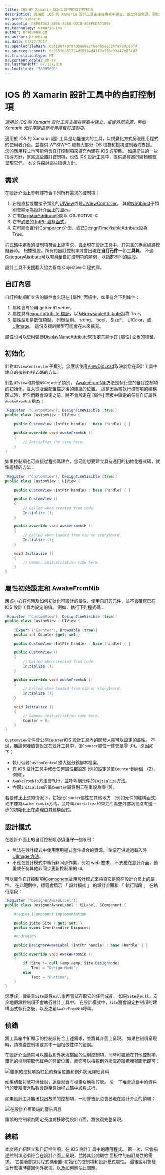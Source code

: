 ```yaml
---
title: IOS 的 Xamarin 設計工具中的自訂控制項
description: 適用於 iOS 的 Xamarin 設計工具支援在專案中建立，或從外部來源，例如 Xamarin 元件存放區參考轉譯自訂控制項。
ms.prod: xamarin
ms.assetid: D8F07D63-B006-4050-9D1B-AC6FCDA71B99
ms.technology: xamarin-ios
author: bradumbaugh
ms.author: brumbaug
ms.date: 03/22/2017
ms.openlocfilehash: 05b190f4bfd4058e9e2f6e465e6026fa76dce6f4
ms.sourcegitcommit: 6e955f6851794d58334d41f7a550d93a47e834d2
ms.translationtype: MT
ms.contentlocale: zh-TW
ms.lasthandoff: 07/12/2018
ms.locfileid: "38995693"
---
```

# <a name="custom-controls-in-the-xamarin-designer-for-ios"></a>IOS 的 Xamarin 設計工具中的自訂控制項

_適用於 iOS 的 Xamarin 設計工具支援在專案中建立，或從外部來源，例如 Xamarin 元件存放區參考轉譯自訂控制項。_

適用於 iOS 的 Xamarin 設計工具是功能強大的工具，以視覺化方式呈現應用程式的使用者介面，並提供 WYSIWYG 編輯大部分 iOS 檢視和檢視控制器的支援。 您的應用程式也可能包含自訂控制項來擴充內建在 iOS 的項目。 如果記住的一些指導方針，撰寫這些自訂控制項，也依 iOS 設計工具中，提供更豐富的編輯體驗呈現它們。 本文件探討這些指導方針。

## <a name="requirements"></a>需求

在設計介面上會轉譯符合下列所有需求的控制項：

1.  它是直接或間接子類別的[UIView](https://developer.xamarin.com/api/type/UIKit.UIView/)或是[UIViewController](https://developer.xamarin.com/api/type/UIKit.UIView/Controller)。 其他[NSObject](https://developer.xamarin.com/api/type/Foundation.NSObject/)子類別會顯示為設計介面上的圖示。
2.  它有[RegisterAttribute](https://developer.xamarin.com/api/type/Foundation.RegisterAttribute/)公開以 OBJECTIVE-C
3.  它有[必要的 IntPtr 建構函式](~/ios/internals/api-design/index.md)。
4.  它可能會實作[IComponent](xref:System.ComponentModel.IComponent)介面，或已[DesignTimeVisibleAttribute](xref:System.ComponentModel.DesignTimeVisibleAttribute)設為 True。

程式碼中定義的控制項符合上述需求，會出現在設計工具中，其包含的專案編譯模擬器時。 根據預設，所有的自訂控制項將會出現在**自訂元件**一節**工具箱**。 不過[CategoryAttribute](xref:System.ComponentModel.CategoryAttribute)可以套用至自訂控制項的類別，以指定不同的區段。

設計工具不支援載入協力廠商 Objective C 程式庫。

## <a name="custom-properties"></a>自訂內容

自訂控制項所宣告的屬性會出現在 [屬性] 面板中，如果符合下列條件：

1.  屬性會有公用 getter 和 setter。
1.  屬性具有[exportattribute 標記](https://developer.xamarin.com/api/type/Foundation.ExportAttribute/)，以及[BrowsableAttribute](xref:System.ComponentModel.BrowsableAttribute)設為 True。
1.  屬性型別是數值類型、 列舉型別、 string、 bool、 [SizeF](xref:System.Drawing.SizeF)， [UIColor](https://developer.xamarin.com/api/type/UIKit.UIColor/)，或[UIImage](https://developer.xamarin.com/api/type/UIKit.UIImage/)。 這份支援的類型可能會在未來擴充。


屬性也可以使用裝飾[DisplayNameAttribute](xref:System.ComponentModel.DisplayNameAttribute)來指定其顯示在 [屬性] 面板的標籤。

## <a name="initialization"></a>初始化

針對`UIViewController`子類別，您應該使用[ViewDidLoad](https://developer.xamarin.com/api/member/UIKit.UIViewController.ViewDidLoad/)取決於您在設計工具中建立的檢視的程式碼的方法。

針對`UIView`和其他`NSObject`子類別， [AwakeFromNib](https://developer.xamarin.com/api/member/Foundation.NSObject.AwakeFromNib/)方法是執行您的自訂控制項的初始化，載入從版面配置檔之後的建議的位置。 這是因為當執行控制項的建構函式時，但它們將會設定之前，將不會設定在 [屬性] 面板中設定的任何自訂屬性`AwakeFromNib`稱為：


```csharp
[Register ("CustomView"), DesignTimeVisible (true)]
public class CustomView : UIView {

    public CustomView (IntPtr handle) : base (handle) { }

    public override void AwakeFromNib ()
    {
        // Initialize the view here.
    }
}
```

如果控制項也可直接從程式碼建立，您可能想要建立具有通用的初始化程式碼，就像這樣的方法：

```csharp
[Register ("CustomView"), DesignTimeVisible (true)]
public class CustomView : UIView {

    public CustomView (IntPtr handle) : base (handle) { }

    public CustomView ()
    {
        // Called when created from code.
        Initialize ();
    }

    public override void AwakeFromNib ()
    {
        // Called when loaded from xib or storyboard.
        Initialize ();
    }

    void Initialize ()
    {
        // Common initialization code here.
    }
}
```

## <a name="property-initialization-and-awakefromnib"></a>屬性初始設定和 AwakeFromNib

應該小心在何時及如何初始化可設計的屬性，使用自訂的元件，並不會覆寫已在 iOS 設計工具內設定的值。 例如，執行下列程式碼：

```csharp
[Register ("CustomView"), DesignTimeVisible (true)]
public class CustomView : UIView {
    
    [Export ("Counter"), Browsable (true)]
    public int Counter {get; set;}

    public CustomView (IntPtr handle) : base (handle) { }

    public CustomView ()
    {
        // Called when created from code.
        Initialize ();
    }

    public override void AwakeFromNib ()
    {
        // Called when loaded from xib or storyboard.
        Initialize ();
    }

    void Initialize ()
    {
        // Common initialization code here.
        Counter = 0;
    }
}
```

`CustomView`元件會公開`Counter`iOS 設計工具內的開發人員可以設定的屬性。 不過，無論何種值會設定在設計工具中，值`Counter`屬性一律會是零 (0)。 原因如下：

-  執行個體`CustomControl`擴大從分鏡腳本檔案。
-  在 iOS 設計工具中修改任何屬性都設定 (例如設定的值`Counter`到兩個 （2)，例如)。
-  `AwakeFromNib`方法會執行，並呼叫到元件的`Initialize`方法。
-  內部`Initialize`的值`Counter`屬性則正在重設為零 (0)。


若要修正上述的情況下，初始化`Counter`屬性在其他地方 （例如元件的建構函式） 或不覆寫`AwakeFromNib`方法，並呼叫`Initialize`如果元件需要外部功能沒有進一步的初始化正在處理由其建構函式。

## <a name="design-mode"></a>設計模式

在設計介面上的自訂控制項必須遵守一些限制：

-  無法在設計模式中使用應用程式套件組合的資源。 映像可供透過載入時[UIImage 方法](https://developer.xamarin.com/api/type/UIKit.UIImage/%2fM)。
-  不應在設計模式中執行非同步作業，例如 web 要求。 不支援在設計介面，動畫或任何其他非同步更新控制項的 ui。


可以實作自訂控制項[IComponent](xref:System.ComponentModel.IComponent)並用[設計模式](xref:System.ComponentModel.ISite.DesignMode)來檢查它是否在設計介面上的屬性。 在此範例中，標籤會顯示 「 設計模式 」 的設計介面和 「 執行階段 」 在執行階段：

```csharp
[Register ("DesignerAwareLabel")]
public class DesignerAwareLabel : UILabel, IComponent {

    #region IComponent implementation

    public ISite Site { get; set; }
    public event EventHandler Disposed;

    #endregion

    public DesignerAwareLabel (IntPtr handle) : base (handle) { }

    public override void AwakeFromNib ()
    {
        if (Site != null &amp;&amp; Site.DesignMode)
            Text = "Design Mode";
        else
            Text = "Runtime";
    }
}
```

您應該一律檢查`Site`屬性`null`後再嘗試存取它的任何成員。 如果`Site`是`null`，安全地假設控制項不會執行設計工具中。
在設計模式中，`Site`將會設定控制項的建構函式執行之後，以及之前`AwakeFromNib`呼叫。

## <a name="debugging"></a>偵錯

將工具箱中所顯示的控制項符合上述需求，並將其介面上呈現。
如果控制項呈現時，請檢查控制項或其中一個相依性中的錯誤。

在設計介面通常可以攔截例外狀況擲回的個別控制項，同時可繼續在其他控制項。 錯誤的控制項取代紅色的預留位置，而您可以檢視例外狀況追蹤驚嘆號圖示即可：

 ![](ios-designable-controls-overview-images/exception-box.png "錯誤的控制項為紅色的預留位置和例外狀況詳細資料")

如果偵錯符號可供控制，追蹤就會有檔案名稱和行號。 按一下堆疊追蹤中的資料行的雙精度浮點數會跳至原始程式碼中該程式行。

如果設計工具無法找出故障的控制項，一則警告訊息會出現在設計介面的頂端：

 ![](ios-designable-controls-overview-images/info-bar.png "在設計介面頂端的警告訊息")

錯誤的控制項為固定長度或移除從設計介面，將恢復完整呈現。

## <a name="summary"></a>總結

本文將介紹建立和自訂控制項，在 iOS 設計工具中的應用程式。 第一次，它會描述控制項必須符合在設計介面上呈現，並將其公開屬性 面板中的自訂屬性的需求。 它接著會探討程式碼後置-初始化的控制項和設計模式屬性。 最後說明會發生什麼事時擲回例外狀況，以及如何解決此問題。